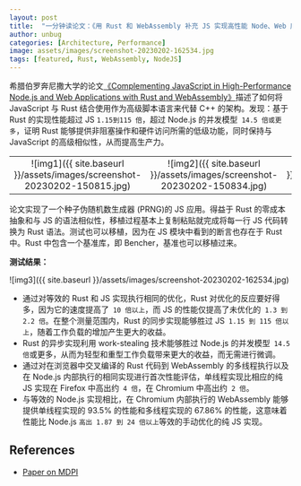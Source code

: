 ```yaml
---
layout: post
title:  "一分钟读论文：《用 Rust 和 WebAssembly 补充 JS 实现高性能 Node、Web 应用程序》"
author: unbug
categories: [Architecture, Performance]
image: assets/images/screenshot-20230202-162534.jpg
tags: [featured, Rust, WebAssembly, NodeJS]
---
```

希腊伯罗奔尼撒大学的论文[《Complementing JavaScript in High-Performance Node.js and Web Applications with Rust and WebAssembly》][paper1-url]描述了如何将 JavaScript 与 Rust 结合使用作为高级脚本语言来代替 C++ 的架构。发现：基于 Rust 的实现性能超过 JS `1.15到115 倍`，超过 Node.js 的并发模型` 14.5 倍或更多`，证明 Rust 能够提供非阻塞操作和硬件访问所需的低级功能，同时保持与 JavaScript 的高级相似性，从而提高生产力。

|                                       |                                       |                                       |
|:-------------------------------------:|:-------------------------------------:|:-------------------------------------:|
|![img1]({{ site.baseurl }}/assets/images/screenshot-20230202-150815.jpg)| ![img2]({{ site.baseurl }}/assets/images/screenshot-20230202-150834.jpg) | ![img3]({{ site.baseurl }}/assets/images/screenshot-20230202-150848.jpg) |

论文实现了一个种子伪随机数生成器 (PRNG)的 JS 应用。得益于 Rust 的零成本抽象和与 JS 的语法相似性，移植过程基本上复制粘贴就完成将每一行 JS 代码转换为 Rust 语法。测试也可以移植，因为在 JS 模块中看到的断言也存在于 Rust 中。Rust 中包含一个基准库，即 Bencher，基准也可以移植过来。

**测试结果：**

![img3]({{ site.baseurl }}/assets/images/screenshot-20230202-162534.jpg)

- 通过对等效的 Rust 和 JS 实现执行相同的优化，Rust 对优化的反应要好得多，因为它的速度提高了` 10 倍以上`，而 JS 的性能仅提高了未优化的` 1.3 到 2.2 倍`。在整个测量范围内，Rust 的同步实现能够胜过 JS` 1.15 到 115 倍以上`，随着工作负载的增加产生更大的收益。
- Rust 的异步实现利用 work-stealing 技术能够胜过 Node.js 的并发模型` 14.5 倍`或更多，从而为轻型和重型工作负载带来更大的收益，而无需进行微调。
- 通过对在浏览器中交叉编译的 Rust 代码到 WebAssembly 的多线程执行以及在 Node.js 内部执行的相同实现进行首次性能评估，单线程实现比相应的纯 JS 实现在 Firefox 中高出约` 4 倍`，在 Chromium 中高出约` 2 倍`。
- 与等效的 Node.js 实现相比，在 Chromium 内部执行的 WebAssembly 能够提供单线程实现的 93.5% 的性能和多线程实现的 67.86% 的性能，这意味着性能比 Node.js `高出 1.87 到 24 倍以上`等效的手动优化的纯 JS 实现。

## References
- [Paper on MDPI][links-1]


[paper1-url]: https://www.mdpi.com/2079-9292/11/19/3217/pdf?version=1665474262
[links-1]: https://www.mdpi.com/2079-9292/11/19/3217